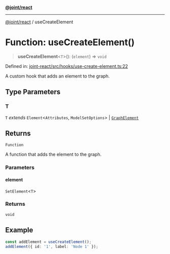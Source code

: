[**@joint/react**](../README.md)

***

[@joint/react](../README.md) / useCreateElement

# Function: useCreateElement()

> **useCreateElement**\<`T`\>(): (`element`) => `void`

Defined in: [joint-react/src/hooks/use-create-element.ts:22](https://github.com/samuelgja/joint/blob/main/packages/joint-react/src/hooks/use-create-element.ts#L22)

A custom hook that adds an element to the graph.

## Type Parameters

### T

`T` *extends* `Element`\<`Attributes`, `ModelSetOptions`\> \| [`GraphElement`](../interfaces/GraphElement.md)

## Returns

`Function`

A function that adds the element to the graph.

### Parameters

#### element

`SetElement`\<`T`\>

### Returns

`void`

## Example

```ts
const addElement = useCreateElement();
addElement({ id: '1', label: 'Node 1' });
```
